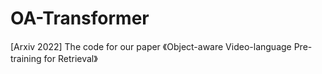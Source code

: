# OA-Transformer
[Arxiv 2022] The code for our paper 《Object-aware Video-language Pre-training for Retrieval》
